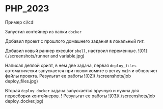 # PHP_2023

Пример ci/cd

Запустил контейнер из папки `docker`

Добавил проект с прошлого домашнего задания в локальный гит.

Добавил новый раннер executor `shell`, настроил переменные.
![01](./screenshots/runner and variable.jpg)

Написал деплой срипт, в нем две задача, первая `deploy_files` автоматически запускается при новом комите в 
ветку `main` и обнволяет файлы проекта. Результат ее работы ![02](./screenshots/job deploy_files.jpg)


Вторая `deploy_docker` задача запускается вручную и нужна для пересборки контейнеров.
! Результат ее работы ![03](./screenshots/job deploy_docker.jpg)

